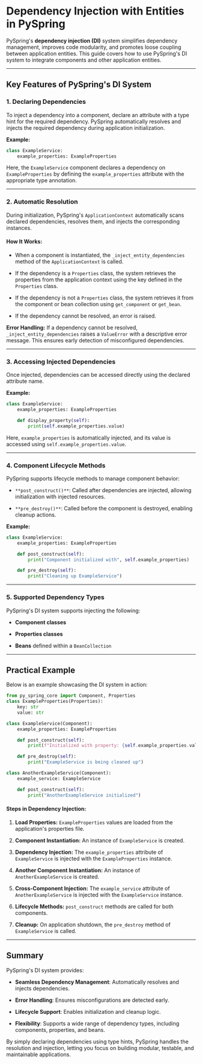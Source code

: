 Dependency Injection with Entities in PySpring
================================================

PySpring's **dependency injection (DI)** system simplifies dependency management, improves code modularity, and promotes loose coupling between application entities. This guide covers how to use PySpring's DI system to integrate components and other application entities.

* * * * *

Key Features of PySpring's DI System
------------------------------------

### 1\. Declaring Dependencies

To inject a dependency into a component, declare an attribute with a type hint for the required dependency. PySpring automatically resolves and injects the required dependency during application initialization.

**Example:**

```py
class ExampleService:
    example_properties: ExampleProperties
```

Here, the `ExampleService` component declares a dependency on `ExampleProperties` by defining the `example_properties` attribute with the appropriate type annotation.

* * * * *

### 2\. Automatic Resolution

During initialization, PySpring's `ApplicationContext` automatically scans declared dependencies, resolves them, and injects the corresponding instances.

#### How It Works:

-   When a component is instantiated, the `_inject_entity_dependencies` method of the `ApplicationContext` is called.

-   If the dependency is a `Properties` class, the system retrieves the properties from the application context using the key defined in the `Properties` class.

-   If the dependency is not a `Properties` class, the system retrieves it from the component or bean collection using `get_component` or `get_bean`.

-   If the dependency cannot be resolved, an error is raised.

**Error Handling:** If a dependency cannot be resolved, `_inject_entity_dependencies` raises a `ValueError` with a descriptive error message. This ensures early detection of misconfigured dependencies.

* * * * *

### 3\. Accessing Injected Dependencies

Once injected, dependencies can be accessed directly using the declared attribute name.

**Example:**

```py
class ExampleService:
    example_properties: ExampleProperties

    def display_property(self):
        print(self.example_properties.value)
```

Here, `example_properties` is automatically injected, and its value is accessed using `self.example_properties.value`.

* * * * *

### 4\. Component Lifecycle Methods

PySpring supports lifecycle methods to manage component behavior:

-   `**post_construct()**`: Called after dependencies are injected, allowing initialization with injected resources.

-   `**pre_destroy()**`: Called before the component is destroyed, enabling cleanup actions.

**Example:**

```py
class ExampleService:
    example_properties: ExampleProperties

    def post_construct(self):
        print("Component initialized with", self.example_properties)

    def pre_destroy(self):
        print("Cleaning up ExampleService")
```

* * * * *

### 5\. Supported Dependency Types

PySpring's DI system supports injecting the following:

-   **Component classes**

-   **Properties classes**

-   **Beans** defined within a `BeanCollection`

* * * * *

Practical Example
-----------------

Below is an example showcasing the DI system in action:

```py
from py_spring_core import Component, Properties
class ExampleProperties(Properties):
    key: str
    value: str

class ExampleService(Component):
    example_properties: ExampleProperties

    def post_construct(self):
        print(f"Initialized with property: {self.example_properties.value}")

    def pre_destroy(self):
        print("ExampleService is being cleaned up")

class AnotherExampleService(Component):
    example_service: ExampleService

    def post_construct(self):
        print("AnotherExampleService initialized")
```

#### Steps in Dependency Injection:

1.  **Load Properties:** `ExampleProperties` values are loaded from the application's properties file.

2.  **Component Instantiation:** An instance of `ExampleService` is created.

3.  **Dependency Injection:** The `example_properties` attribute of `ExampleService` is injected with the `ExampleProperties` instance.

4.  **Another Component Instantiation:** An instance of `AnotherExampleService` is created.

5.  **Cross-Component Injection:** The `example_service` attribute of `AnotherExampleService` is injected with the `ExampleService` instance.

6.  **Lifecycle Methods:** `post_construct` methods are called for both components.

7.  **Cleanup:** On application shutdown, the `pre_destroy` method of `ExampleService` is called.

* * * * *

Summary
-------

PySpring's DI system provides:

-   **Seamless Dependency Management**: Automatically resolves and injects dependencies.

-   **Error Handling**: Ensures misconfigurations are detected early.

-   **Lifecycle Support**: Enables initialization and cleanup logic.

-   **Flexibility**: Supports a wide range of dependency types, including components, properties, and beans.

By simply declaring dependencies using type hints, PySpring handles the resolution and injection, letting you focus on building modular, testable, and maintainable applications.